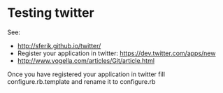 Testing twitter
==============

See:

  *   http://sferik.github.io/twitter/
  *   Register your application in twitter: https://dev.twitter.com/apps/new 
  *   http://www.vogella.com/articles/Git/article.html

Once you have registered your application in twitter fill configure.rb.template
and rename it to configure.rb

